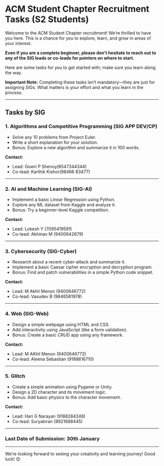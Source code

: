 
# ACM Student Chapter Recruitment Tasks (S2 Students)  

Welcome to the ACM Student Chapter recruitment! We’re thrilled to have you here. This is a chance for you to explore, learn, and grow in areas of your interest.  

**Even if you are a complete beginner, please don’t hesitate to reach out to any of the SIG leads or co-leads for pointers on where to start.**

Here are some tasks for you to get started with; make sure you learn along the way.  

**Important Note:** Completing these tasks isn’t mandatory—they are just for assigning SIGs. What matters is your effort and what you learn in the process.  

---

## Tasks by SIG  

### 1. **Algorithms and Competitive Programming (SIG APP DEV/CP)**  
- Solve any 10 problems from Project Euler.  
- Write a short explanation for your solution.  
- Bonus: Explore a new algorithm and summarize it in 100 words.  

**Contact:**  
- Lead: Gowri P Shenoy(8547344344)
- Co-lead: Karthik Kishor(98466 83477)

---

### 2. **AI and Machine Learning (SIG-AI)**  
- Implement a basic Linear Regression using Python.  
- Explore any ML dataset from Kaggle and analyze it.  
- Bonus: Try a beginner-level Kaggle competition.  

**Contact:**  
- Lead: Lokesh Y (7095419591)
- Co-lead: Abhinav M (9400642679)

---

### 3. **Cybersecurity (SIG-Cyber)**  
- Research about a recent cyber-attack and summarize it.  
- Implement a basic Caesar cipher encryption and decryption program.  
- Bonus: Find and patch vulnerabilities in a simple Python code snippet.  

**Contact:**  
- Lead: M Akhil Menon (9400646772)
- Co-lead: Vasudev B (9846581978) 

---

### 4. **Web (SIG-Web)**  
- Design a simple webpage using HTML and CSS.  
- Add interactivity using JavaScript (like a form validation).  
- Bonus: Create a basic CRUD app using any framework.  

**Contact:**  
- Lead: M AKhil Menon (9400646772)  
- Co-lead: Aleena Sebastian (9188616710)  

---


### 5. **Glitch**  
- Create a simple animation using Pygame or Unity.  
- Design a 2D character and its movement logic.  
- Bonus: Add basic physics to the character movement.  

**Contact:**  
- Lead: Hari G Narayan (9188284248)
- Co-lead: Suryakiran (8921688445) 

---
 
### **Last Date of Submission: 30th January**  

---

We’re looking forward to seeing your creativity and learning journey! Good luck! 😊  

